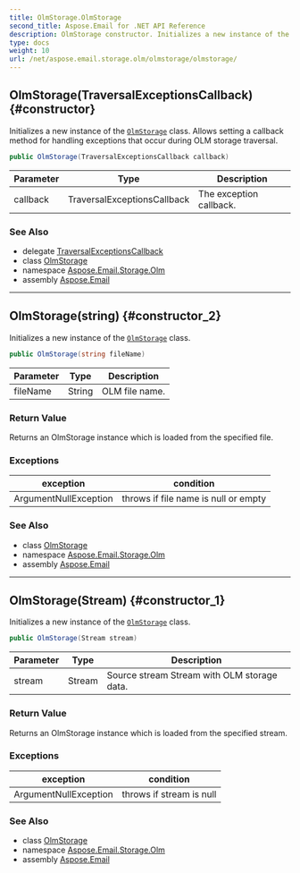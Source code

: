 ```yaml
---
title: OlmStorage.OlmStorage
second_title: Aspose.Email for .NET API Reference
description: OlmStorage constructor. Initializes a new instance of the OlmStorage class. Allows setting a callback method for handling exceptions that occur during OLM storage traversal
type: docs
weight: 10
url: /net/aspose.email.storage.olm/olmstorage/olmstorage/
---
```

## OlmStorage(TraversalExceptionsCallback) {#constructor}

Initializes a new instance of the [`OlmStorage`](../) class. Allows setting a callback method for handling exceptions that occur during OLM storage traversal.

```csharp
public OlmStorage(TraversalExceptionsCallback callback)
```

| Parameter | Type | Description |
| --- | --- | --- |
| callback | TraversalExceptionsCallback | The exception callback. |

### See Also

* delegate [TraversalExceptionsCallback](../../../aspose.email.exceptions/traversalexceptionscallback/)
* class [OlmStorage](../)
* namespace [Aspose.Email.Storage.Olm](../../olmstorage/)
* assembly [Aspose.Email](../../../)

---

## OlmStorage(string) {#constructor_2}

Initializes a new instance of the [`OlmStorage`](../) class.

```csharp
public OlmStorage(string fileName)
```

| Parameter | Type | Description |
| --- | --- | --- |
| fileName | String | OLM file name. |

### Return Value

Returns an OlmStorage instance which is loaded from the specified file.

### Exceptions

| exception | condition |
| --- | --- |
| ArgumentNullException | throws if file name is null or empty |

### See Also

* class [OlmStorage](../)
* namespace [Aspose.Email.Storage.Olm](../../olmstorage/)
* assembly [Aspose.Email](../../../)

---

## OlmStorage(Stream) {#constructor_1}

Initializes a new instance of the [`OlmStorage`](../) class.

```csharp
public OlmStorage(Stream stream)
```

| Parameter | Type | Description |
| --- | --- | --- |
| stream | Stream | Source stream Stream with OLM storage data. |

### Return Value

Returns an OlmStorage instance which is loaded from the specified stream.

### Exceptions

| exception | condition |
| --- | --- |
| ArgumentNullException | throws if stream is null |

### See Also

* class [OlmStorage](../)
* namespace [Aspose.Email.Storage.Olm](../../olmstorage/)
* assembly [Aspose.Email](../../../)


